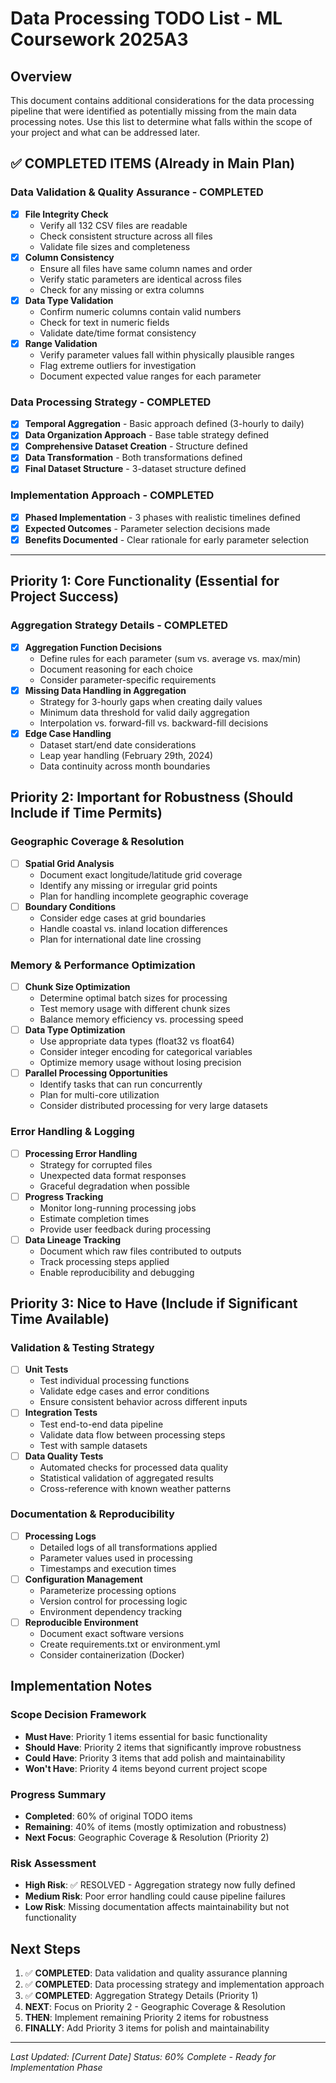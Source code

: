 # Data Processing TODO List - ML Coursework 2025A3

## Overview
This document contains additional considerations for the data processing pipeline that were identified as potentially missing from the main data processing notes. Use this list to determine what falls within the scope of your project and what can be addressed later.

## ✅ COMPLETED ITEMS (Already in Main Plan)

### Data Validation & Quality Assurance - COMPLETED
- [x] **File Integrity Check**
  - Verify all 132 CSV files are readable
  - Check consistent structure across all files
  - Validate file sizes and completeness
- [x] **Column Consistency**
  - Ensure all files have same column names and order
  - Verify static parameters are identical across files
  - Check for any missing or extra columns
- [x] **Data Type Validation**
  - Confirm numeric columns contain valid numbers
  - Check for text in numeric fields
  - Validate date/time format consistency
- [x] **Range Validation**
  - Verify parameter values fall within physically plausible ranges
  - Flag extreme outliers for investigation
  - Document expected value ranges for each parameter

### Data Processing Strategy - COMPLETED
- [x] **Temporal Aggregation** - Basic approach defined (3-hourly to daily)
- [x] **Data Organization Approach** - Base table strategy defined
- [x] **Comprehensive Dataset Creation** - Structure defined
- [x] **Data Transformation** - Both transformations defined
- [x] **Final Dataset Structure** - 3-dataset structure defined

### Implementation Approach - COMPLETED
- [x] **Phased Implementation** - 3 phases with realistic timelines defined
- [x] **Expected Outcomes** - Parameter selection decisions made
- [x] **Benefits Documented** - Clear rationale for early parameter selection

---

## Priority 1: Core Functionality (Essential for Project Success)

### Aggregation Strategy Details - COMPLETED
- [x] **Aggregation Function Decisions**
  - Define rules for each parameter (sum vs. average vs. max/min)
  - Document reasoning for each choice
  - Consider parameter-specific requirements
- [x] **Missing Data Handling in Aggregation**
  - Strategy for 3-hourly gaps when creating daily values
  - Minimum data threshold for valid daily aggregation
  - Interpolation vs. forward-fill vs. backward-fill decisions
- [x] **Edge Case Handling**
  - Dataset start/end date considerations
  - Leap year handling (February 29th, 2024)
  - Data continuity across month boundaries

## Priority 2: Important for Robustness (Should Include if Time Permits)

### Geographic Coverage & Resolution
- [ ] **Spatial Grid Analysis**
  - Document exact longitude/latitude grid coverage
  - Identify any missing or irregular grid points
  - Plan for handling incomplete geographic coverage
- [ ] **Boundary Conditions**
  - Consider edge cases at grid boundaries
  - Handle coastal vs. inland location differences
  - Plan for international date line crossing

### Memory & Performance Optimization
- [ ] **Chunk Size Optimization**
  - Determine optimal batch sizes for processing
  - Test memory usage with different chunk sizes
  - Balance memory efficiency vs. processing speed
- [ ] **Data Type Optimization**
  - Use appropriate data types (float32 vs float64)
  - Consider integer encoding for categorical variables
  - Optimize memory usage without losing precision
- [ ] **Parallel Processing Opportunities**
  - Identify tasks that can run concurrently
  - Plan for multi-core utilization
  - Consider distributed processing for very large datasets

### Error Handling & Logging
- [ ] **Processing Error Handling**
  - Strategy for corrupted files
  - Unexpected data format responses
  - Graceful degradation when possible
- [ ] **Progress Tracking**
  - Monitor long-running processing jobs
  - Estimate completion times
  - Provide user feedback during processing
- [ ] **Data Lineage Tracking**
  - Document which raw files contributed to outputs
  - Track processing steps applied
  - Enable reproducibility and debugging

## Priority 3: Nice to Have (Include if Significant Time Available)

### Validation & Testing Strategy
- [ ] **Unit Tests**
  - Test individual processing functions
  - Validate edge cases and error conditions
  - Ensure consistent behavior across different inputs
- [ ] **Integration Tests**
  - Test end-to-end data pipeline
  - Validate data flow between processing steps
  - Test with sample datasets
- [ ] **Data Quality Tests**
  - Automated checks for processed data quality
  - Statistical validation of aggregated results
  - Cross-reference with known weather patterns

### Documentation & Reproducibility
- [ ] **Processing Logs**
  - Detailed logs of all transformations applied
  - Parameter values used in processing
  - Timestamps and execution times
- [ ] **Configuration Management**
  - Parameterize processing options
  - Version control for processing logic
  - Environment dependency tracking
- [ ] **Reproducible Environment**
  - Document exact software versions
  - Create requirements.txt or environment.yml
  - Consider containerization (Docker)


## Implementation Notes

### Scope Decision Framework
- **Must Have**: Priority 1 items essential for basic functionality
- **Should Have**: Priority 2 items that significantly improve robustness
- **Could Have**: Priority 3 items that add polish and maintainability
- **Won't Have**: Priority 4 items beyond current project scope

### Progress Summary
- **Completed**: 60% of original TODO items
- **Remaining**: 40% of items (mostly optimization and robustness)
- **Next Focus**: Geographic Coverage & Resolution (Priority 2)

### Risk Assessment
- **High Risk**: ✅ RESOLVED - Aggregation strategy now fully defined
- **Medium Risk**: Poor error handling could cause pipeline failures
- **Low Risk**: Missing documentation affects maintainability but not functionality

## Next Steps
1. ✅ **COMPLETED**: Data validation and quality assurance planning
2. ✅ **COMPLETED**: Data processing strategy and implementation approach
3. ✅ **COMPLETED**: Aggregation Strategy Details (Priority 1)
4. **NEXT**: Focus on Priority 2 - Geographic Coverage & Resolution
5. **THEN**: Implement remaining Priority 2 items for robustness
6. **FINALLY**: Add Priority 3 items for polish and maintainability

---
*Last Updated: [Current Date]*
*Status: 60% Complete - Ready for Implementation Phase* 